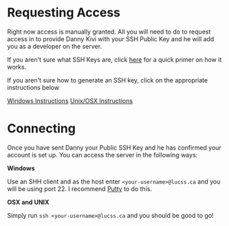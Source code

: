 Requesting Access
=================

Right now access is manually granted. All you will need to do to request access in to provide Danny Kivi with your SSH Public Key and he will add you as a developer on the server. 

If you aren't sure what SSH Keys are, click [here](/SSH/Primer.md) for a quick primer on how it works.

If you aren't sure how to generate an SSH key, click on the appropriate instructions below

[Windows Instructions](/SSH/Windows.md)
[Unix/OSX Instructions](/SSH/Unix.md)

Connecting
==========

Once you have sent Danny your Public SSH Key and he has confirmed your account is set up. You can access the server in the following ways:

**Windows**

Use an SHH client and as the host enter `<your-username>@lucss.ca` and you will be using port 22. I recommend [Putty](http://www.chiark.greenend.org.uk/~sgtatham/putty/download.html) to do this.

**OSX and UNIX**

Simply run `ssh <your-username>@lucss.ca` and you should be good to go!
